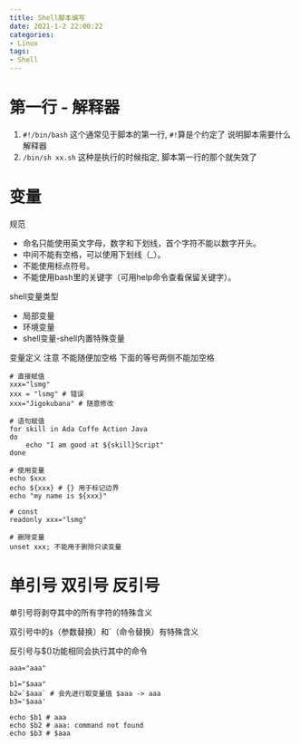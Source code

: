 ```yaml
---
title: Shell脚本编写
date: 2021-1-2 22:00:22
categories: 
- Linux
tags:
- Shell
---
```


# 第一行 - 解释器

1. `#!/bin/bash` 这个通常见于脚本的第一行, `#!`算是个约定了 说明脚本需要什么解释器
2. `/bin/sh xx.sh` 这种是执行的时候指定, 脚本第一行的那个就失效了


# 变量

规范
- 命名只能使用英文字母，数字和下划线，首个字符不能以数字开头。
- 中间不能有空格，可以使用下划线（_）。
- 不能使用标点符号。
- 不能使用bash里的关键字（可用help命令查看保留关键字）。

shell变量类型
- 局部变量
- 环境变量
- shell变量-shell内置特殊变量

变量定义 注意 不能随便加空格 下面的等号两侧不能加空格
```shell
# 直接赋值
xxx="lsmg"
xxx = "lsmg" # 错误
xxx="Jigokubana" # 随意修改

# 语句赋值
for skill in Ada Coffe Action Java
do
    echo "I am good at ${skill}Script"
done

# 使用变量
echo $xxx
echo ${xxx} # {} 用于标记边界
echo "my name is ${xxx}"

# const
readonly xxx="lsmg" 

# 删除变量
unset xxx; 不能用于删除只读变量
```

# 单引号 双引号 反引号

单引号将剥夺其中的所有字符的特殊含义

双引号中的`$`（参数替换）和`（命令替换）有特殊含义

反引号与$()功能相同会执行其中的命令
```shell
aaa="aaa"

b1="$aaa"
b2=`$aaa` # 会先进行取变量值 $aaa -> aaa
b3='$aaa'

echo $b1 # aaa
echo $b2 # aaa: command not found 
echo $b3 # $aaa
```